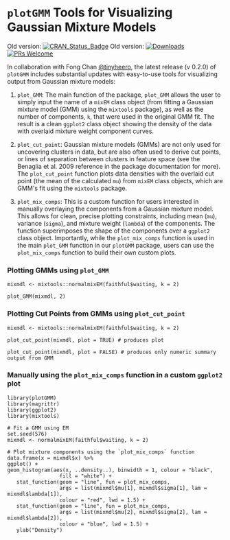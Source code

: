 # `plotGMM` Tools for Visualizing Gaussian Mixture Models
Old version: [![CRAN_Status_Badge](https://www.r-pkg.org/badges/version/plotGMM)](http://cran.r-project.org/package=plotGMM)
Old version: [![Downloads](http://cranlogs.r-pkg.org/badges/grand-total/plotGMM)](http://cranlogs.r-pkg.org/)
[![PRs Welcome](https://img.shields.io/badge/PRs-welcome-brightgreen.svg?style=plastic)](https://github.com/pdwaggoner/plotGMM/pulls)

In collaboration with Fong Chan [@tinyheero](https://github.com/tinyheero), the latest release (v 0.2.0) of `plotGMM` includes substantial updates with easy-to-use tools for visualizing output from Gaussian mixture models: 

1. `plot_GMM`: The main function of the package, `plot_GMM` allows the user to simply input the name of a `mixEM` class object (from fitting a Gaussian mixture model (GMM) using the `mixtools` package), as well as the number of components, `k`, that were used in the original GMM fit. The result is a clean `ggplot2` class object showing the density of the data with overlaid mixture weight component curves.  

2. `plot_cut_point`: Gaussian mixture models (GMMs) are not only used for uncovering clusters in data, but are also often used to derive cut points, or lines of separation between clusters in feature space (see the Benaglia et al. 2009 reference in the package documentation for more). The `plot_cut_point` function plots data densities with the overlaid cut point (the mean of the calculated `mu`) from `mixEM` class objects, which are GMM's fit using the `mixtools` package.

3. `plot_mix_comps`: This is a custom function for users interested in manually overlaying the components from a Gaussian mixture model. This allows for clean, precise plotting constraints, including mean (`mu`), variance (`sigma`), and mixture weight (`lambda`) of the components. The function superimposes the shape of the components over a `ggplot2` class object. Importantly, while the `plot_mix_comps` function is used in the main `plot_GMM` function in our `plotGMM` package, users can use the `plot_mix_comps` function to build their own custom plots.

### Plotting GMMs using `plot_GMM`
```{r }
mixmdl <- mixtools::normalmixEM(faithful$waiting, k = 2)

plot_GMM(mixmdl, 2)
```

### Plotting Cut Points from GMMs using `plot_cut_point`
```{r }
mixmdl <- mixtools::normalmixEM(faithful$waiting, k = 2)

plot_cut_point(mixmdl, plot = TRUE) # produces plot

plot_cut_point(mixmdl, plot = FALSE) # produces only numeric summary output from GMM
```

### Manually using the `plot_mix_comps` function in a custom `ggplot2` plot
```{r }
library(plotGMM)
library(magrittr)
library(ggplot2)
library(mixtools)

# Fit a GMM using EM
set.seed(576)
mixmdl <- normalmixEM(faithful$waiting, k = 2)

# Plot mixture components using the `plot_mix_comps` function
data.frame(x = mixmdl$x) %>%
ggplot() +
geom_histogram(aes(x, ..density..), binwidth = 1, colour = "black",
                 fill = "white") +
   stat_function(geom = "line", fun = plot_mix_comps,
                 args = list(mixmdl$mu[1], mixmdl$sigma[1], lam = mixmdl$lambda[1]),
                 colour = "red", lwd = 1.5) +
   stat_function(geom = "line", fun = plot_mix_comps,
                 args = list(mixmdl$mu[2], mixmdl$sigma[2], lam = mixmdl$lambda[2]),
                 colour = "blue", lwd = 1.5) +
   ylab("Density")
```
